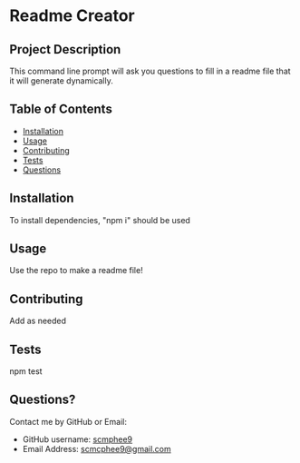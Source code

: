 # Readme Creator

## Project Description

This command line prompt will ask you questions to fill in a readme file that it will generate dynamically.

## Table of Contents

- [Installation](#installation)
- [Usage](#usage)
- [Contributing](#contributing)
- [Tests](#tests)
- [Questions](#questions)

## Installation

To install dependencies, "npm i" should be used

## Usage

Use the repo to make a readme file!

## Contributing

Add as needed

## Tests

npm test

## Questions?

Contact me by GitHub or Email:

- GitHub username: [scmphee9](https://github.com/scmphee9)
- Email Address: scmcphee9@gmail.com
